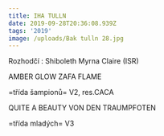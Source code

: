 ```yaml
---
title: IHA TULLN
date: 2019-09-28T20:36:08.939Z
tags: '2019'
image: /uploads/Bak tulln 28.jpg
---
```

Rozhodčí : Shiboleth Myrna Claire (ISR)

AMBER GLOW ZAFA FLAME

\=třída šampionů= V2, res.CACA

QUITE A BEAUTY VON DEN TRAUMPFOTEN

\=třída mladých= V3
